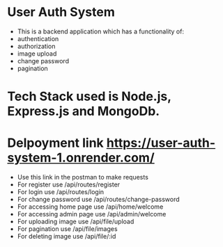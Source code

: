 # User Auth System 
- This is a backend application which has a functionality of:
- authentication
- authorization
- image upload
- change password
- pagination

# Tech Stack used is Node.js, Express.js and MongoDb. 

# Delpoyment link https://user-auth-system-1.onrender.com/
- Use this link in the postman to make requests 
- For register use /api/routes/register
- For login use /api/routes/login
- For change password use /api/routes/change-password
- For accessing home page use /api/home/welcome
- For accessing admin page use /api/admin/welcome
- For uploading image use /api/file/upload
- For pagination use /api/file/images
- For deleting image use /api/file/:id
